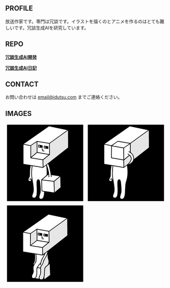 ## PROFILE

放送作家です。専門は冗談です。イラストを描くのとアニメを作るのはとても難しいです。冗談生成AIを研究しています。

## REPO

[**冗談生成AI開発**](https://github.com/idutsu/kirikuchikun-ai)

[**冗談生成AI日記**](https://github.com/idutsu/kirikuchikun-diary)

## CONTACT

お問い合わせは email@idutsu.com までご連絡ください。

## IMAGES

![キリクチくんオープン](images/githubopen.jpg)
![キリクチくんクローズ](images/githubclose.jpg)
![キリクチくん座る](images/githubsit.jpg)

